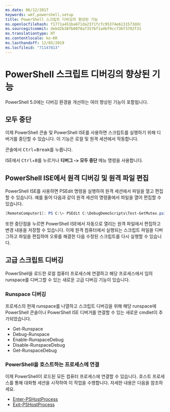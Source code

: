 ```yaml
---
ms.date: 06/12/2017
keywords: wmf,powershell,setup
title: PowerShell 스크립트 디버깅의 향상된 기능
ms.openlocfilehash: f1771a451ba671da2371fcfc95374e6131573ddc
ms.sourcegitcommit: debd2b38fb8070a7357bf1a4bf9cc736f3702f31
ms.translationtype: HT
ms.contentlocale: ko-KR
ms.lasthandoff: 12/05/2019
ms.locfileid: "71147813"
---
```

# <a name="improvements-in-powershell-script-debugging"></a>PowerShell 스크립트 디버깅의 향상된 기능

PowerShell 5.0에는 디버깅 환경을 개선하는 여러 향상된 기능이 포함됩니다.

## <a name="break-all"></a>모두 중단

이제 PowerShell 콘솔 및 PowerShell ISE를 사용하면 스크립트를 실행하기 위해 디버거를 중단할 수 있습니다. 이 기능은 로컬 및 원격 세션에서 작동합니다.

콘솔에서 <kbd>Ctrl</kbd>+<kbd>Break</kbd>를 누릅니다.

ISE에서 <kbd>Ctrl</kbd>+<kbd>B</kbd>를 누르거나 **디버그 -> 모두 중단** 메뉴 명령을 사용합니다.

## <a name="remote-debugging-and-remote-file-editing-in-powershell-ise"></a>PowerShell ISE에서 원격 디버깅 및 원격 파일 편집

PowerShell ISE를 사용하면 PSEdit 명령을 실행하여 원격 세션에서 파일을 열고 편집할 수 있습니다.
예를 들어 다음과 같이 원격 세션의 명령줄에서 파일을 열어 편집할 수 있습니다.

```powershell
[RemoteComputer1]: PS C:\> PSEdit C:\DebugDemoScripts\Test-GetMutex.ps1
```

또한 중단점을 누르면 PowerShell ISE에서 자동으로 열리는 원격 파일에서 편집하고 변경 내용을 저장할 수 있습니다. 이제 원격 컴퓨터에서 실행되는 스크립트 파일을 디버그하고 파일을 편집하여 오류를 해결한 다음 수정된 스크립트를 다시 실행할 수 있습니다.

## <a name="advanced-script-debugging"></a>고급 스크립트 디버깅

PowerShell을 로드한 로컬 컴퓨터 프로세스에 연결하고 해당 프로세스에서 임의 runspace를 디버그할 수 있는 새로운 고급 디버깅 기능이 있습니다.

### <a name="runspace-debugging"></a>Runspace 디버깅

프로세스의 현재 runspace를 나열하고 스크립트 디버깅을 위해 해당 runspace에 PowerShell 콘솔이나 PowerShell ISE 디버거를 연결할 수 있는 새로운 cmdlet이 추가되었습니다.

- Get-Runspace
- Debug-Runspace
- Enable-RunspaceDebug
- Disable-RunspaceDebug
- Get-RunspaceDebug

### <a name="attach-to-process-hosting-powershell"></a>PowerShell을 호스트하는 프로세스에 연결

이제 PowerShell이 로드된 모든 컴퓨터 프로세스에 연결할 수 있습니다. 호스트 프로세스를 통해 대화형 세션을 시작하여 이 작업을 수행합니다. 자세한 내용은 다음을 참조하세요.

- [Enter-PSHostProcess](/powershell/module/Microsoft.PowerShell.Core/Enter-PSHostProcess)
- [Exit-PSHostProcess](/powershell/module/Microsoft.PowerShell.Core/Exit-PSHostProcess)
